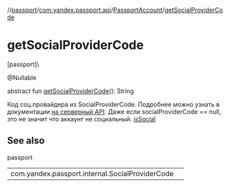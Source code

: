 //[passport](../../../index.md)/[com.yandex.passport.api](../index.md)/[PassportAccount](index.md)/[getSocialProviderCode](get-social-provider-code.md)

# getSocialProviderCode

[passport]\

@Nullable

abstract fun [getSocialProviderCode](get-social-provider-code.md)(): String

Код соц.провайдера из SocialProviderCode. Подробнее можно узнать в документации [на серверный API](https://wiki.yandex-team.ru/social/providers/). Даже если socialProviderCode == null, это не значит что аккаунт не социальный. [isSocial](is-social.md)

## See also

passport

| | |
|---|---|
| com.yandex.passport.internal.SocialProviderCode |  |
